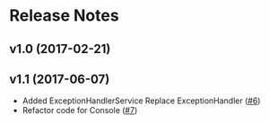 # Release Notes

## v1.0 (2017-02-21)

## v1.1 (2017-06-07)
* Added ExceptionHandlerService Replace ExceptionHandler ([#6](https://github.com/tastphp/framework/pull/6))
* Refactor code for Console ([#7](https://github.com/tastphp/framework/pull/7))
